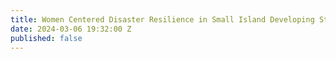 ```yaml
---
title: Women Centered Disaster Resilience in Small Island Developing States - Jamaica
date: 2024-03-06 19:32:00 Z
published: false
---
```


